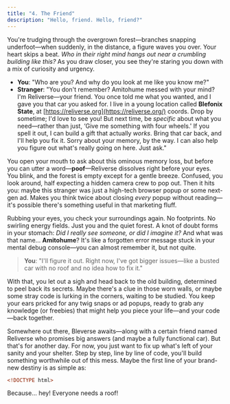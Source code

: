 ```yaml
---
title: "4. The Friend"
description: "Hello, friend. Hello, friend?"
---
```


You're trudging through the overgrown forest—branches snapping underfoot—when suddenly, in the distance, a figure waves you over. Your heart skips a beat. _Who in their right mind hangs out near a crumbling building like this?_ As you draw closer, you see they're staring you down with a mix of curiosity and urgency.

- **You**: "Who are you? And why do you look at me like you know me?"  
- **Stranger**: "You don't remember? Amitohume messed with your mind? I'm Reliverse—your friend. You once told me what you wanted, and I gave you that car you asked for. I live in a young location called **Blefonix State**, at [https://reliverse.org](https://reliverse.org/) coords. Drop by sometime; I'd love to see you! But next time, be _specific_ about what you need—rather than just, ‘Give me something with four wheels.' If you spell it out, I can build a gift that actually _works_. Bring that car back, and I'll help you fix it. Sorry about your memory, by the way. I can also help you figure out what's really going on here. Just ask."

You open your mouth to ask about this ominous memory loss, but before you can utter a word—**poof**—Reliverse dissolves right before your eyes. You blink, and the forest is empty except for a gentle breeze. Confused, you look around, half expecting a hidden camera crew to pop out. Then it hits you: maybe this stranger was just a high-tech browser popup or some next-gen ad. Makes you think twice about closing _every_ popup without reading—it's possible there's something useful in that marketing fluff.

Rubbing your eyes, you check your surroundings again. No footprints. No swirling energy fields. Just you and the quiet forest. A knot of doubt forms in your stomach: _Did I really see someone, or did I imagine it?_ And what was that name… **Amitohume**? It's like a forgotten error message stuck in your mental debug console—you can almost remember it, but not quite.

> **You**: "I'll figure it out. Right now, I've got bigger issues—like a busted car with no roof and no idea how to fix it."

With that, you let out a sigh and head back to the old building, determined to peel back its secrets. Maybe there's a clue in those worn walls, or maybe some stray code is lurking in the corners, waiting to be studied. You keep your ears pricked for any twig snaps or ad popups, ready to grab any knowledge (or freebies) that might help you piece your life—and your code—back together.

Somewhere out there, Bleverse awaits—along with a certain friend named Reliverse who promises big answers (and maybe a fully functional car). But that's for another day. For now, you just want to fix up what's left of your sanity and your shelter. Step by step, line by line of code, you'll build something worthwhile out of this mess. Maybe the first line of your brand-new destiny is as simple as:

```html
<!DOCTYPE html>
```

Because... hey! Everyone needs a roof!
